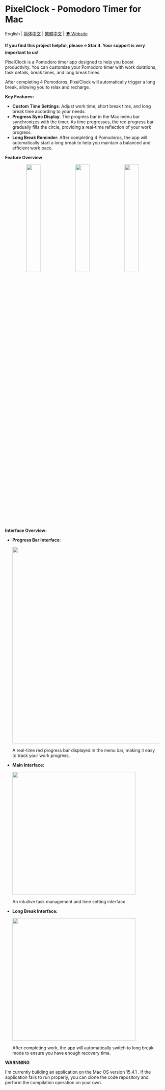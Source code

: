 
# PixelClock - Pomodoro Timer for Mac

English | [简体中文](README-ZH_CN.md) | [繁體中文](README-ZH_HANS.md) | [🌍 Website](https://free-pixel.github.io)

**If you find this project helpful, please ⭐ Star it. Your support is very important to us!**

PixelClock is a Pomodoro timer app designed to help you boost productivity. You can customize your Pomodoro timer with work durations, task details, break times, and long break times.

After completing 4 Pomodoros, PixelClock will automatically trigger a long break, allowing you to relax and recharge.

**Key Features:**

- **Custom Time Settings**: Adjust work time, short break time, and long break time according to your needs.
- **Progress Sync Display**: The progress bar in the Mac menu bar synchronizes with the timer. As time progresses, the red progress bar gradually fills the circle, providing a real-time reflection of your work progress.
- **Long Break Reminder**: After completing 4 Pomodoros, the app will automatically start a long break to help you maintain a balanced and efficient work pace.

**Feature Overview**

<p align="center">
  <img src="https://github.com/user-attachments/assets/25a14b53-dd4b-4c14-930a-44057b851b0e" width="30%" style="display:inline-block; margin-right:1%;" />
  <img src="https://github.com/user-attachments/assets/a839c67e-c735-4f06-b87a-7d231acbf215" width="30%" style="display:inline-block; margin-right:1%;" />
  <img src="https://github.com/user-attachments/assets/0abbb3f0-ad56-4d94-89dc-71f973921e27" width="30%" style="display:inline-block;" />
</p>


**Interface Overview:**


- **Progress Bar Interface:**

  <img src="https://github.com/user-attachments/assets/7b283f20-4e1a-4f61-9720-f7d525b1f7ac" width="640px" height="auto"/>

  A real-time red progress bar displayed in the menu bar, making it easy to track your work progress.


- **Main Interface:**

  <img src="https://github.com/user-attachments/assets/a839c67e-c735-4f06-b87a-7d231acbf215" width="auto" height="400px"/> 

  An intuitive task management and time setting interface.


- **Long Break Interface:**
  
  <img src="https://github.com/user-attachments/assets/0abbb3f0-ad56-4d94-89dc-71f973921e27" width="auto" height="400px"/>

  After completing work, the app will automatically switch to long break mode to ensure you have enough recovery time.

**WARNNING**

I'm currently building an application on the Mac OS version 15.4.1 . If the application fails to run properly, you can 
clone the code repository and perform the compilation operation on your own.
